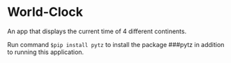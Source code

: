 # World-Clock
An app that displays the current time of 4 different continents.

Run command `$pip install pytz` to install the package ###pytz in addition to running this application.
